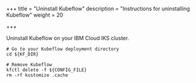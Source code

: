 +++
title = "Uninstall Kubeflow"
description = "Instructions for uninstalling Kubeflow"
weight = 20
                    
+++

Uninstall Kubeflow on your IBM Cloud IKS cluster.

```
# Go to your Kubeflow deployment directory
cd ${KF_DIR}

# Remove Kubeflow
kfctl delete -f ${CONFIG_FILE}
rm -rf kustomize .cache
```
